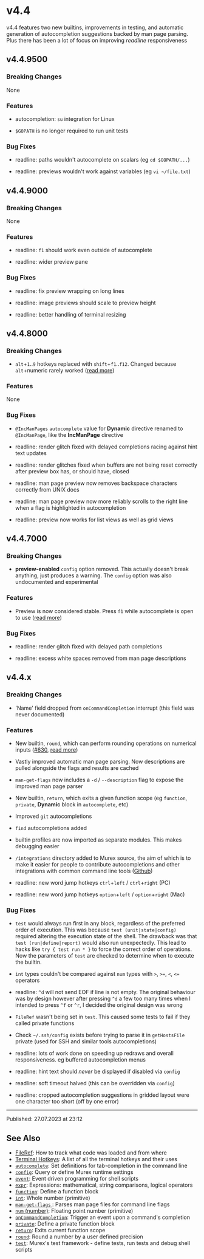 # v4.4

v4.4 features two new builtins, improvements in testing, and automatic generation of autocompletion suggestions backed by man page parsing. Plus there has been a lot of focus on improving _readline_ responsiveness

## v4.4.9500

### Breaking Changes

None

### Features

* autocompletion: `su` integration for Linux

* `$GOPATH` is no longer required to run unit tests

### Bug Fixes

* readline: paths wouldn't autocomplete on scalars (eg `cd $GOPATH/...`)

* readline: previews wouldn't work against variables (eg `vi ~/file.txt`)

## v4.4.9000

### Breaking Changes

None

### Features

* readline: `f1` should work even outside of autocomplete

* readline: wider preview pane

### Bug Fixes

* readline: fix preview wrapping on long lines

* readline: image previews should scale to preview height

* readline: better handling of terminal resizing  

## v4.4.8000

### Breaking Changes

* `alt`+`1`..`9` hotkeys replaced with `shift`+`f1`..`f12`. Changed because `alt`+numeric rarely worked ([read more](../user-guide/terminal-keys.md#recalling-previous-words))

### Features

None

### Bug Fixes

* `@IncManPages` `autocomplete` value for **Dynamic** directive renamed to `@IncManPage`, like the **IncManPage** directive

* readline: render glitch fixed with delayed completions racing against hint text updates

* readline: render glitches fixed when buffers are not being reset correctly after preview box has, or should have, closed

* readline: man page preview now removes backspace characters correctly from UNIX docs

* readline: man page preview now more reliably scrolls to the right line when a flag is highlighted in autocompletion

* readline: preview now works for list views as well as grid views

## v4.4.7000

### Breaking Changes

* **preview-enabled** `config` option removed. This actually doesn't break anything, just produces a warning. The `config` option was also undocumented and experimental

### Features

* Preview is now considered stable. Press `f1` while autocomplete is open to use ([read more](../user-guide/terminal-keys.md#preview-box))

### Bug Fixes

* readline: render glitch fixed with delayed path completions

* readline: excess white spaces removed from man page descriptions

## v4.4.x

### Breaking Changes

* 'Name' field dropped from `onCommandCompletion` interrupt (this field was never documented)

### Features

* New builtin, `round`, which can perform rounding operations on numerical inputs ([#630](https://github.com/lmorg/murex/issues/630), [read more](../commands/round.md)) 

* Vastly improved automatic man page parsing. Now descriptions are pulled alongside the flags and results are cached

* `man-get-flags` now includes a `-d` / `--description` flag to expose the improved man page parser

* New builtin, `return`, which exits a given function scope (eg `function`, `private`, **Dynamic** block in `autocomplete`, etc)

* Improved `git` autocompletions

* `find` autocompletions added

* builtin profiles are now imported as separate modules. This makes debugging easier

* `/integrations` directory added to Murex source, the aim of which is to make it easier for people to contribute autocompletions and other integrations with common command line tools ([Github](https://github.com/lmorg/murex/tree/master/intergrations))

* readline: new word jump hotkeys `ctrl`+`left` / `ctrl`+`right` (PC)

* readline: new word jump hotkeys `option`+`left` / `option`+`right` (Mac)

### Bug Fixes

* `test` would always run first in any block, regardless of the preferred order of execution. This was because `test (unit|state|config)` required altering the execution state of the shell. The drawback was that `test (run|define|report)` would also run unexpectedly. This lead to hacks like `try { test run * }` to force the correct order of operations. Now the parameters of `test` are checked to determine when to execute the builtin.

* `int` types couldn't be compared against `num` types with `>`, `>=`, `<`, `<=` operators

* readline: `^d` will not send EOF if line is not empty. The original behaviour was by design however after pressing `^d` a few too many times when I intended to press `^f` or `^r`, I decided the original design was wrong

* `FileRef` wasn't being set in `test`. This caused some tests to fail if they called private functions

* Check `~/.ssh/config` exists before trying to parse it in `getHostsFile` private (used for SSH and similar tools autocompletions)

* readline: lots of work done on speeding up redraws and overall responsiveness. eg buffered autocompletion menus

* readline: hint text should _never_ be displayed if disabled via `config`

* readline: soft timeout halved (this can be overridden via `config`)

* readline: cropped autocompletion suggestions in gridded layout were one character too short (off by one error)

<hr>

Published: 27.07.2023 at 23:12

## See Also

* [FileRef](../user-guide/fileref.md):
  How to track what code was loaded and from where
* [Terminal Hotkeys](../user-guide/terminal-keys.md):
  A list of all the terminal hotkeys and their uses
* [`autocomplete`](../commands/autocomplete.md):
  Set definitions for tab-completion in the command line
* [`config`](../commands/config.md):
  Query or define Murex runtime settings
* [`event`](../commands/event.md):
  Event driven programming for shell scripts
* [`expr`](../commands/expr.md):
  Expressions: mathematical, string comparisons, logical operators
* [`function`](../commands/function.md):
  Define a function block
* [`int`](../types/int.md):
  Whole number (primitive)
* [`man-get-flags` ](../commands/man-get-flags.md):
  Parses man page files for command line flags 
* [`num` (number)](../types/num.md):
  Floating point number (primitive)
* [`onCommandCompletion`](../events/oncommandcompletion.md):
  Trigger an event upon a command's completion
* [`private`](../commands/private.md):
  Define a private function block
* [`return`](../commands/return.md):
  Exits current function scope
* [`round`](../commands/round.md):
  Round a number by a user defined precision
* [`test`](../commands/test.md):
  Murex's test framework - define tests, run tests and debug shell scripts